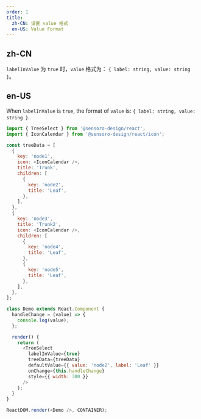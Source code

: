 ```yaml
---
order: 1
title: 
  zh-CN: 设置 value 格式
  en-US: Value Format
---
```


## zh-CN

`labelInValue` 为 `true` 时，`value` 格式为： `{ label: string, value: string }`。

## en-US

When `labelInValue` is `true`, the format of `value` is: `{ label: string, value: string }`.

```js
import { TreeSelect } from '@sensoro-design/react';
import { IconCalendar } from '@sensoro-design/react/icon';

const treeData = [
  {
    key: 'node1',
    icon: <IconCalendar />,
    title: 'Trunk',
    children: [
      {
        key: 'node2',
        title: 'Leaf',
      },
    ],
  },
  {
    key: 'node3',
    title: 'Trunk2',
    icon: <IconCalendar />,
    children: [
      {
        key: 'node4',
        title: 'Leaf',
      },
      {
        key: 'node5',
        title: 'Leaf',
      },
    ],
  },
];

class Demo extends React.Component {
  handleChange = (value) => {
    console.log(value);
  };

  render() {
    return (
      <TreeSelect
        labelInValue={true}
        treeData={treeData}
        defaultValue={{ value: 'node2', label: 'Leaf' }}
        onChange={this.handleChange}
        style={{ width: 300 }}
      />
    );
  }
}

ReactDOM.render(<Demo />, CONTAINER);
```
